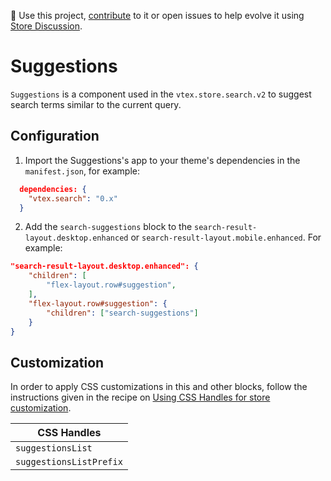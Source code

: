 📢 Use this project, [contribute](https://github.com/vtex-apps/search) to it or open issues to help evolve it using [Store Discussion](https://github.com/vtex-apps/store-discussion).

# Suggestions

`Suggestions` is a component used in the `vtex.store.search.v2` to suggest search terms similar to the current query.

## Configuration

1. Import the Suggestions's app to your theme's dependencies in the `manifest.json`, for example:

```json
  dependencies: {
    "vtex.search": "0.x"
  }
```

2. Add the `search-suggestions` block to the `search-result-layout.desktop.enhanced` or `search-result-layout.mobile.enhanced`. For example:

```json
"search-result-layout.desktop.enhanced": {
    "children": [
        "flex-layout.row#suggestion",
    ],
    "flex-layout.row#suggestion": {
        "children": ["search-suggestions"]
    }
}
```

## Customization

In order to apply CSS customizations in this and other blocks, follow the instructions given in the recipe on [Using CSS Handles for store customization](https://vtex.io/docs/recipes/style/using-css-handles-for-store-customization).

| CSS Handles        |
| ------------------ |
| `suggestionsList` |
| `suggestionsListPrefix`   |
